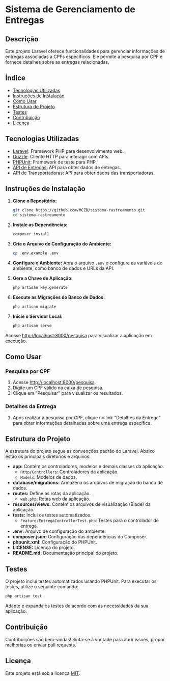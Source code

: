 # Sistema de Gerenciamento de Entregas

## Descrição

Este projeto Laravel oferece funcionalidades para gerenciar informações de entregas associadas a CPFs específicos. Ele permite a pesquisa por CPF e fornece detalhes sobre as entregas relacionadas.

## Índice

- [Tecnologias Utilizadas](#tecnologias-utilizadas)
- [Instruções de Instalação](#instruções-de-instalação)
- [Como Usar](#como-usar)
- [Estrutura do Projeto](#estrutura-do-projeto)
- [Testes](#testes)
- [Contribuição](#contribuição)
- [Licença](#licença)

## Tecnologias Utilizadas

- [Laravel](https://laravel.com/): Framework PHP para desenvolvimento web.
- [Guzzle](https://docs.guzzlephp.org/en/stable/): Cliente HTTP para interagir com APIs.
- [PHPUnit](https://phpunit.de/): Framework de teste para PHP.
- [API de Entregas](https://run.mocky.io/v3/6334edd3-ad56-427b-8f71-a3a395c5a0c7): API para obter dados de entregas.
- [API de Transportadoras](https://run.mocky.io/v3/e8032a9d-7c4b-4044-9d00-57733a2e2637): API para obter dados das transportadoras.

## Instruções de Instalação

1. **Clone o Repositório:**
   ```bash
   git clone https://github.com/MCZB/sistema-rastreamento.git
   cd sistema-rastreamento
   ```

2. **Instale as Dependências:**
   ```bash
   composer install
   ```

3. **Crie o Arquivo de Configuração do Ambiente:**
   ```bash
   cp .env.example .env
   ```

4. **Configure o Ambiente:**
   Abra o arquivo `.env` e configure as variáveis de ambiente, como banco de dados e URLs da API.

5. **Gere a Chave de Aplicação:**
   ```bash
   php artisan key:generate
   ```

7. **Execute as Migrações do Banco de Dados:**
   ```bash
   php artisan migrate
   ```

8. **Inicie o Servidor Local:**
   ```bash
   php artisan serve
   ```

Acesse [http://localhost:8000/pesquisa](http://localhost:8000/pesquisa) para visualizar a aplicação em execução.

## Como Usar

### Pesquisa por CPF

1. Acesse [http://localhost:8000/pesquisa](http://localhost:8000/pesquisa).
2. Digite um CPF válido na caixa de pesquisa.
3. Clique em "Pesquisar" para visualizar os resultados.

### Detalhes da Entrega

1. Após realizar a pesquisa por CPF, clique no link "Detalhes da Entrega" para obter informações detalhadas sobre uma entrega específica.

## Estrutura do Projeto

A estrutura do projeto segue as convenções padrão do Laravel. Abaixo estão os principais diretórios e arquivos:

- **app:** Contém os controladores, modelos e demais classes da aplicação.
  - `Http/Controllers`: Controladores da aplicação.
  - `Models`: Modelos de dados.
- **database/migrations:** Armazena os arquivos de migração do banco de dados.
- **routes:** Define as rotas da aplicação.
  - `web.php`: Rotas web da aplicação.
- **resources/views:** Contém os arquivos de visualização (Blade) da aplicação.
- **tests:** Inclui os testes automatizados.
  - `Feature/EntregaControllerTest.php`: Testes para o controlador de entrega.
- **.env:** Arquivo de configuração do ambiente.
- **composer.json:** Configuração das dependências do Composer.
- **phpunit.xml:** Configuração do PHPUnit.
- **LICENSE:** Licença do projeto.
- **README.md:** Documentação principal do projeto.

## Testes

O projeto inclui testes automatizados usando PHPUnit. Para executar os testes, utilize o seguinte comando:

```bash
php artisan test
```

Adapte e expanda os testes de acordo com as necessidades da sua aplicação.

## Contribuição

Contribuições são bem-vindas! Sinta-se à vontade para abrir issues, propor melhorias ou enviar pull requests.

## Licença

Este projeto está sob a licença [MIT](LICENSE).
```
